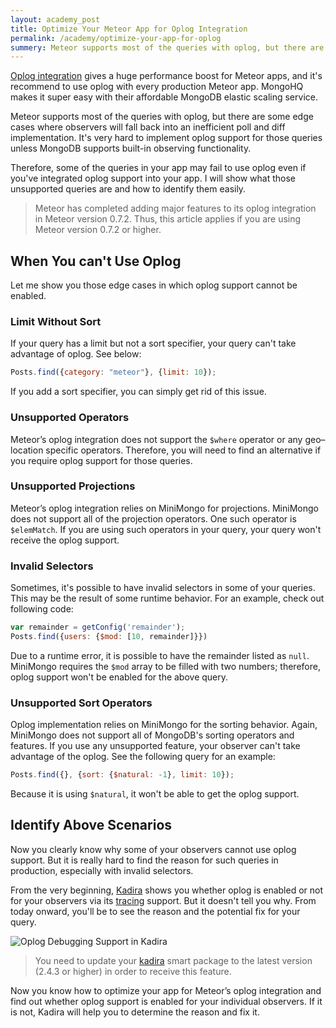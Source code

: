```yaml
---
layout: academy_post
title: Optimize Your Meteor App for Oplog Integration
permalink: /academy/optimize-your-app-for-oplog
summery: Meteor supports most of the queries with oplog, but there are some edge cases where observers will fall back into an inefficient poll and diff implementation. Let me show you those edge cases.
---
```


[Oplog integration](https://github.com/meteor/meteor/wiki/Oplog-Observe-Driver) gives a huge performance boost for Meteor apps, and it's recommend to use oplog with every production Meteor app. MongoHQ makes it super easy with their affordable MongoDB elastic scaling service.

Meteor supports most of the queries with oplog, but there are some edge cases where observers will fall back into an inefficient poll and diff implementation. It's very hard to implement oplog support for those queries unless MongoDB supports built-in observing functionality.

Therefore, some of the queries in your app may fail to use oplog even if you've integrated oplog support into your app. I will show what those unsupported queries are and how to identify them easily.

> Meteor has completed adding major features to its oplog integration in Meteor version 0.7.2. Thus, this article applies if you are using Meteor version 0.7.2 or higher.

## When You can't Use Oplog

Let me show you those edge cases in which oplog support cannot be enabled.

### Limit Without Sort

If your query has a limit but not a sort specifier, your query can't take advantage of oplog. See below:

~~~js
Posts.find({category: "meteor"}, {limit: 10});
~~~

If you add a sort specifier, you can simply get rid of this issue.

### Unsupported Operators

Meteor’s oplog integration does not support the `$where` operator or any geo–location specific operators. Therefore, you will need to find an alternative if you require oplog support for those queries.

### Unsupported Projections

Meteor’s oplog integration relies on MiniMongo for projections. MiniMongo does not support all of the projection operators. One such operator is `$elemMatch`. If you are using such operators in your query, your query won't receive the oplog support.

### Invalid Selectors

Sometimes, it's possible to have invalid selectors in some of your queries. This may be the result of some runtime behavior. For an example, check out following code:

~~~js
var remainder = getConfig('remainder');
Posts.find({users: {$mod: [10, remainder]}})
~~~

Due to a runtime error, it is possible to have the remainder listed as `null`. MiniMongo requires the `$mod` array to be filled with two numbers; therefore, oplog support won't be enabled for the above query.

### Unsupported Sort Operators

Oplog implementation relies on MiniMongo for the sorting behavior. Again, MiniMongo does not support all of MongoDB's sorting operators and features. If you use any unsupported feature, your observer can't take advantage of the oplog. See the following query for an example:

~~~js
Posts.find({}, {sort: {$natural: -1}, limit: 10});
~~~

Because it is using `$natural`, it won't be able to get the oplog support.

## Identify Above Scenarios

Now you clearly know why some of your observers cannot use oplog support. But it is really hard to find the reason for such queries in production, especially with invalid selectors.

From the very beginning, [Kadira](https://kadira.io) shows you whether oplog is enabled or not for your observers via its [tracing](http://support.kadira.io/knowledgebase/articles/347453-response-time-with-traces) support. But it doesn't tell you why. From today onward, you'll be to see the reason and the potential fix for your query.

![Oplog Debugging Support in Kadira](https://i.cloudup.com/FA2NrHshgj.png)

> You need to update your [kadira](https://atmospherejs.com/package/kadira) smart package to the latest version (2.4.3 or higher) in order to receive this feature.

Now you know how to optimize your app for Meteor’s oplog integration and find out whether oplog support is enabled for your individual observers. If it is not, Kadira will help you to determine the reason and fix it.
